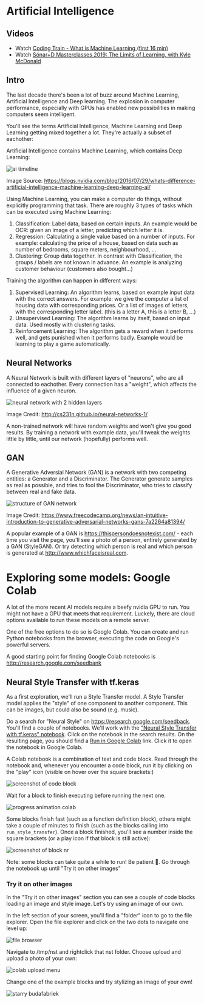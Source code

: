 # Artificial Intelligence

## Videos

- Watch [Coding Train - What is Machine Learning (first 16 min)](https://www.youtube.com/watch?v=LvIa0-ZKCrc&list=PLRqwX-V7Uu6bCN8LKrcMa6zF4FPtXyXYj)
- Watch [Sónar+D Masterclasses 2019: The Limits of Learning, with Kyle McDonald](https://www.youtube.com/watch?v=kWvHjp8vifM)

## Intro

The last decade there's been a lot of buzz around Machine Learning, Artificial Intelligence and Deep learning. The explosion in computer performance, especially with GPUs has enabled new possibilities in making computers seem intelligent.

You'll see the terms Artificial Intelligence, Machine Learning and Deep Learning getting mixed together a lot. They're actually a subset of eachother:

Artificial Intelligence contains Machine Learning, which contains Deep Learning:

![ai timeline](images/ai-ml-dl-timeline.png)

Image Source: https://blogs.nvidia.com/blog/2016/07/29/whats-difference-artificial-intelligence-machine-learning-deep-learning-ai/ 

Using Machine Learning, you can make a computer do things, without explicitly programming that task. There are roughly 3 types of tasks which can be executed using Machine Learning:

1. Classification: Label data, based on certain inputs. An example would be OCR: given an image of a letter, predicting which letter it is.
2. Regression: Calculating a single value based on a number of inputs. For example: calculating the price of a house, based on data such as number of bedrooms, square meters, neighbourhood, ...
3. Clustering: Group data together. In contrast with Classification, the groups / labels are not known in advance. An example is analyzing customer behaviour (customers also bought...)

Training the algorithm can happen in different ways:

1. Supervised Learning: An algorithm learns, based on example input data with the correct answers. For example: we give the computer a list of housing data with corresponding prices. Or a list of images of letters, with the corresponding letter label. (this is a letter A, this is a letter B, ...)
2. Unsupervised Learning: The algorithm learns by itself, based on input data. Used mostly with clustering tasks.
3. Reinforcement Learning: The algorithm gets a reward when it performs well, and gets punished when it performs badly. Example would be learning to play a game automatically.

## Neural Networks

A Neural Network is built with different layers of "neurons", who are all connected to eachother. Every connection has a "weight", which affects the influence of a given neuron.

![neural network with 2 hidden layers](images/neural-net.jpg)

Image Credit: http://cs231n.github.io/neural-networks-1/

A non-trained network will have random weights and won't give you good results. By training a network with example data, you'll tweak the weights little by little, until our network (hopefully) performs well.

## GAN

A Generative Adversial Network (GAN) is a network with two competing entities: a Generator and a Discriminator. The Generator generate samples as real as possible, and tries to fool the Discriminator, who tries to classify between real and fake data.

![structure of GAN network](images/gan-structure.png)

Image Credit: https://www.freecodecamp.org/news/an-intuitive-introduction-to-generative-adversarial-networks-gans-7a2264a81394/

A popular example of a GAN is https://thispersondoesnotexist.com/ - each time you visit the page, you'll see a photo of a person, entirely generated by a GAN (StyleGAN). Or try detecting which person is real and which person is generated at http://www.whichfaceisreal.com.

# Exploring some models: Google Colab

A lot of the more recent AI models require a beefy nvidia GPU to run. You might not have a GPU that meets that requirement. Luckely, there are cloud options available to run these models on a remote server.

One of the free options to do so is Google Colab. You can create and run Python notebooks from the browser, executing the code on Google's powerful servers.

A good starting point for finding Google Colab notebooks is http://research.google.com/seedbank

## Neural Style Transfer with tf.keras

As a first exploration, we'll run a Style Transfer model. A Style Transfer model applies the "style" of one component to another component. This can be images, but could also be sound (e.g. music).

Do a search for "Neural Style" on https://research.google.com/seedback. You'll find a couple of notebooks. We'll work with the ["Neural Style Transfer with tf.keras" notebook](https://aihub.cloud.google.com/u/0/p/products%2F7f7495dd-6f66-4f8a-8c30-15f211ad6957). Click on the notebook in the search results. On the resulting page, you should find a [Run in Google Colab](https://colab.research.google.com/github/tensorflow/models/blob/master/research/nst_blogpost/4_Neural_Style_Transfer_with_Eager_Execution.ipynb) link. Click it to open the notebook in Google Colab.

A Colab notebook is a combination of text and code block. Read through the notebook and, whenever you encounter a code block, run it by clicking on the "play" icon (visible on hover over the square brackets:)

![screenshot of code block](images/colab-block.png)

Wait for a block to finish executing before running the next one.

![progress animation colab](images/colab-progress.gif)

Some blocks finish fast (such as a function definition block), others might take a couple of minutes to finish (such as the blocks calling into `run_style_transfer`). Once a block finished, you'll see a number inside the square brackets (or a play icon if that block is still active):

![screenshot of block nr](images/colab-number.png)

Note: some blocks can take quite a while to run! Be patient 🙂. Go through the notebook up until "Try it on other images"

### Try it on other images

In the "Try it on other images" section you can see a couple of code blocks loading an image and style image. Let's try using an image of our own.

In the left section of your screen, you'll find a "folder" icon to go to the file explorer. Open the file explorer and click on the two dots to navigate one level up:

![file browser](images/colab-files-explorer.png)

Navigate to /tmp/nst and rightclick that nst folder. Choose upload and upload a photo of your own:

![colab upload menu](images/colab-upload.png)

Change one of the example blocks and try stylizing an image of your own!

![starry budafabriek](images/starry-devine.jpg)